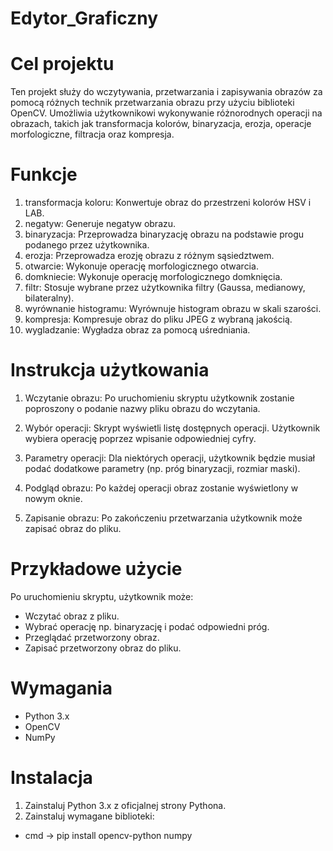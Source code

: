 # Edytor_Graficzny

# Cel projektu
Ten projekt służy do wczytywania, przetwarzania i zapisywania obrazów za pomocą różnych technik przetwarzania obrazu przy użyciu biblioteki OpenCV. Umożliwia użytkownikowi wykonywanie różnorodnych operacji na obrazach, takich jak transformacja kolorów, binaryzacja, erozja, operacje morfologiczne, filtracja oraz kompresja.

# Funkcje
1. transformacja koloru: Konwertuje obraz do przestrzeni kolorów HSV i LAB.
2. negatyw: Generuje negatyw obrazu.
3. binaryzacja: Przeprowadza binaryzację obrazu na podstawie progu podanego przez użytkownika.
4. erozja: Przeprowadza erozję obrazu z różnym sąsiedztwem.
5. otwarcie: Wykonuje operację morfologicznego otwarcia.
6. domkniecie: Wykonuje operację morfologicznego domknięcia.
7. filtr: Stosuje wybrane przez użytkownika filtry (Gaussa, medianowy, bilateralny).
8. wyrównanie histogramu: Wyrównuje histogram obrazu w skali szarości.
9. kompresja: Kompresuje obraz do pliku JPEG z wybraną jakością.
10. wygladzanie: Wygładza obraz za pomocą uśredniania.

# Instrukcja użytkowania

1. Wczytanie obrazu: Po uruchomieniu skryptu użytkownik zostanie poproszony o podanie nazwy pliku obrazu do wczytania.

2. Wybór operacji: Skrypt wyświetli listę dostępnych operacji. Użytkownik wybiera operację poprzez wpisanie odpowiedniej cyfry.

3. Parametry operacji: Dla niektórych operacji, użytkownik będzie musiał podać dodatkowe parametry (np. próg binaryzacji, rozmiar maski).

4. Podgląd obrazu: Po każdej operacji obraz zostanie wyświetlony w nowym oknie.

5. Zapisanie obrazu: Po zakończeniu przetwarzania użytkownik może zapisać obraz do pliku.

# Przykładowe użycie
Po uruchomieniu skryptu, użytkownik może:

- Wczytać obraz z pliku.
- Wybrać operację np. binaryzację i podać odpowiedni próg.
- Przeglądać przetworzony obraz.
- Zapisać przetworzony obraz do pliku.

# Wymagania
- Python 3.x
- OpenCV
- NumPy

# Instalacja
1. Zainstaluj Python 3.x z oficjalnej strony Pythona.
2. Zainstaluj wymagane biblioteki:

- cmd -> pip install opencv-python numpy